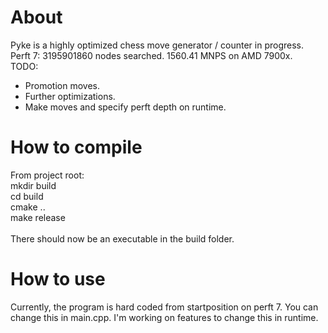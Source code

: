# About 
Pyke is a highly optimized chess move generator / counter in progress.
<br>
Perft 7: 3195901860 nodes searched. 1560.41 MNPS on AMD 7900x.
<br>
TODO:
<br>
- Promotion moves.
- Further optimizations.
- Make moves and specify perft depth on runtime.

# How to compile
From project root: 
<br>
mkdir build
<br>
cd build
<br>
cmake ..
<br>
make release
<br>
<br>
There should now be an executable in the build folder. 

# How to use
Currently, the program is hard coded from startposition on perft 7. You can change this in main.cpp. I'm working on features to change this in runtime.
